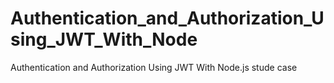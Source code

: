 # Authentication_and_Authorization_Using_JWT_With_Node
Authentication and Authorization Using JWT With Node.js stude case
